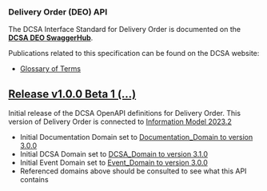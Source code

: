 ### Delivery Order (DEO) API

The DCSA Interface Standard for Delivery Order is documented on the [**DCSA DEO SwaggerHub**](https://app.swaggerhub.com/apis/dcsaorg/DCSA_DEO).

Publications related to this specification can be found on the DCSA website:
- [Glossary of Terms](https://knowledge.dcsa.org/s/glossary)

<a name="v100B1"></a>[Release v1.0.0 Beta 1 (...)](https://app.swaggerhub.com/apis-docs/dcsaorg/DCSA_DEO/1.0.0-Beta-1)
---
Initial release of the DCSA OpenAPI definitions for Delivery Order. This version of Delivery Order is connected to [Information Model 2023.2]()

- Initial Documentation Domain set to [Documentation_Domain to version 3.0.0](https://github.com/dcsaorg/DCSA-OpenAPI/tree/master/domain/documentation#v300)
- Initial DCSA Domain set to [DCSA_Domain to version 3.1.0](https://github.com/dcsaorg/DCSA-OpenAPI/tree/master/domain/dcsa#v310)
- Initial Event Domain set to [Event_Domain to version 3.0.0](https://github.com/dcsaorg/DCSA-OpenAPI/tree/master/domain/event#v300)
- Referenced domains above should be consulted to see what this API contains
